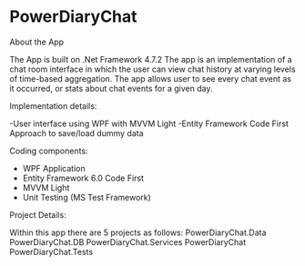 # PowerDiaryChat

About the App

The App is built on .Net Framework 4.7.2
The app is an implementation of a chat room interface in which the user can view chat history at varying levels of time-based aggregation. 
The app allows user to see every chat event as it occurred, or stats about chat events for a given day.

Implementation details:

-User interface using WPF with MVVM Light
-Entity Framework Code First Approach to save/load dummy data

Coding components:

- WPF Application
- Entity Framework 6.0 Code First
- MVVM Light
- Unit Testing (MS Test Framework)

Project Details: 

Within this app there are 5 projects as follows:
PowerDiaryChat.Data
PowerDiaryChat.DB
PowerDiaryChat.Services
PowerDiaryChat
PowerDiaryChat.Tests
